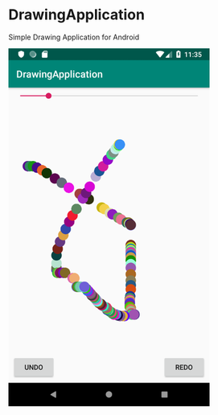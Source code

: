 # DrawingApplication
Simple Drawing Application for Android

<img src="Screenshots/Screenshot_21032019.png" width="400" height="712">
      
